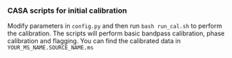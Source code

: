 ### CASA scripts for initial calibration

Modify parameters in `config.py` and then run `bash run_cal.sh` to perform the calibration.
The scripts will perform basic bandpass calibration, phase calibration and flagging. You can find the calibrated data in `YOUR_MS_NAME.SOURCE_NAME.ms`

